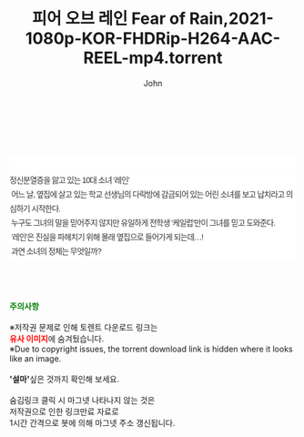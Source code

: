 ﻿---
layout: post
title:  "피어 오브 레인 Fear of Rain,2021-1080p-KOR-FHDRip-H264-AAC-REEL-mp4.torrent"
author: John
categories: [ 영화 ]
tags: [  ]
image:  
description: "피어 오브 레인 Fear of Rain,2021-1080p-KOR-FHDRip-H264-AAC-REEL-mp4 torrent 정보 공유"
toc: true
toc_sticky: true
---

<br>
<div class="view-img">
<a class="view_image" href="http://torrentmobile62.com/bbs/view_image.php?fn=%2Fdata%2Ffile%2Fmovie%2F1040166539_1MyVBgwX_8e6713d4c3d1eda46b1b38fc5ccf8a4df47284d8.jpg" target="_blank"><img alt="" class="img-tag" content="http://torrentmobile62.com/data/file/movie/1040166539_1MyVBgwX_8e6713d4c3d1eda46b1b38fc5ccf8a4df47284d8.jpg" itemprop="image" src="http://torrentmobile62.com/data/file/movie/1040166539_1MyVBgwX_8e6713d4c3d1eda46b1b38fc5ccf8a4df47284d8.jpg"/></a><a class="view_image" href="http://torrentmobile62.com/bbs/view_image.php?fn=%2Fdata%2Ffile%2Fmovie%2F1040166539_KqTuDmQW_3f2a912bcdbd7bcea2a2e13e9cba583baf5a89d1.jpg" target="_blank"><img alt="" class="img-tag" content="http://torrentmobile62.com/data/file/movie/1040166539_KqTuDmQW_3f2a912bcdbd7bcea2a2e13e9cba583baf5a89d1.jpg" itemprop="image" src="http://torrentmobile62.com/data/file/movie/1040166539_KqTuDmQW_3f2a912bcdbd7bcea2a2e13e9cba583baf5a89d1.jpg"/></a></div><div class="view-content" itemprop="description">
<p><br/></p><div class="title_area" style="margin:0px 0px 9px;padding:0px;list-style:none;font-family:'나눔고딕', NanumGothic, '돋움', Dotum, Helvetica, 'AppleSDGothicNeo-Medium', AppleGothic, sans-serif;height:30px;float:none;background-color:rgb(255,255,255);"><h4 class="h_story" style="margin:5px 10px 0px 0px;padding:0px;list-style:none;font-family:'돋움', sans-serif;height:18px;width:49px;background:url(&quot;https://ssl.pstatic.net/static/movie/2020/10/h_tx_sp5.png&quot;) no-repeat 0px -17px;float:left;"><strong class="blind" style="margin:0px;padding:0px;list-style:none;font-size:0px;font-family:inherit;color:inherit;width:1px;height:1px;line-height:0;">줄거리</strong></h4></div><p class="con_tx" style="margin-top:-7px;margin-bottom:-6px;list-style:none;font-size:14px;font-family:'나눔고딕', NanumGothic, '돋움', Dotum, Helvetica, 'AppleSDGothicNeo-Medium', AppleGothic, sans-serif;color:rgb(51,51,51);background-image:url(&quot;https://ssl.pstatic.net/static/movie/2014/01/blank.gif&quot;);letter-spacing:-1px;line-height:25px;background-color:rgb(255,255,255);">정신분열증을 앓고 있는 10대 소녀 ‘레인’<br style="list-style:none;font-size:12px;font-family:'돋움', sans-serif;color:rgb(0,0,0);"/> 어느 날, 옆집에 살고 있는 학교 선생님의 다락방에 감금되어 있는 어린 소녀를 보고 납치라고 의심하기 시작한다.<br style="list-style:none;font-size:12px;font-family:'돋움', sans-serif;color:rgb(0,0,0);"/> 누구도 그녀의 말을 믿어주지 않지만 유일하게 전학생 ‘케일럽’만이 그녀를 믿고 도와준다.<br style="list-style:none;font-size:12px;font-family:'돋움', sans-serif;color:rgb(0,0,0);"/> ‘레인’은 진실을 파헤치기 위해 몰래 옆집으로 들어가게 되는데…!<br style="list-style:none;font-size:12px;font-family:'돋움', sans-serif;color:rgb(0,0,0);"/> 과연 소녀의 정체는 무엇일까?</p> </div>
    
<br><br><br>
<p data-ke-size="size16"><b><span style="color: green;">주의사항</span></b><br /><br />※저작권 문제로 인해 토렌트 다운로드 링크는<br /><b><span style="color: red;">유사 이미지</span></b>에 숨겨뒀습니다.<br />※Due to copyright issues, the torrent download link is hidden where it looks like an image.<br /><br /><b>'설마'</b>싶은 것까지 확인해 보세요.<br /><br />숨김링크 클릭 시 마그넷 나타나지 않는 것은<br />저작권으로 인한 링크만료 자료로<br />1시간 간격으로 봇에 의해 마그넷 주소 갱신됩니다.</p>
